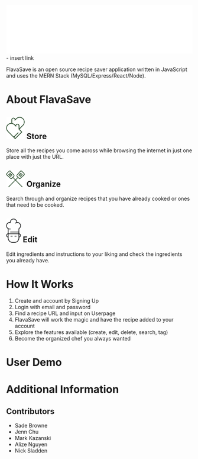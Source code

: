 ![alt FSlogo](/client/src/images/logo_white.png) - insert link

FlavaSave is an open source recipe saver application written in JavaScript and uses the MERN Stack (MySQL/Express/React/Node).

# About FlavaSave

## <img src="./client/src/images/mitts.png" width="50"> Store

Store all the recipes you come across while browsing the internet in just one place with just the URL.

## <img src="./client/src/images/spatulas.png" width="50"> Organize

Search through and organize recipes that you have already cooked or ones that need to be cooked.

## <img src="./client/src/images/chef_green.png" width="40"> Edit

Edit ingredients and instructions to your liking and check the ingredients you already have.

# How It Works

1.  Create and account by Signing Up
2.  Login with email and password
3.  Find a recipe URL and input on Userpage
4.  FlavaSave will work the magic and have the recipe added to your account
5.  Explore the features available (create, edit, delete, search, tag)
6.  Become the organized chef you always wanted

# User Demo

# Additional Information

## Contributors

* Sade Browne
* Jenn Chu
* Mark Kazanski
* Alize Nguyen
* Nick Sladden
